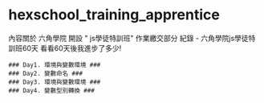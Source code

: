 # hexschool_training_apprentice
內容關於 六角學院 開設 " js學徒特訓班" 作業繳交部分
紀錄 - 六角學院js學徒特訓班60天 看看60天後我進步了多少!

    ### Day1. 環境與變數環境 ### 
    ### Day2. 變數命名 ###    
    ### Day3. 環境與變數環境 ###        
    ### Day4. 變數型別轉換 ###   
